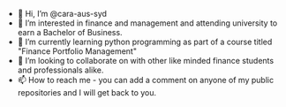 - 👋 Hi, I’m @cara-aus-syd
- 👀 I’m interested in finance and management and attending university to earn a Bachelor of Business.
- 🌱 I’m currently learning python programming as part of a course titled "Finance Portfolio Management"
- 💞️ I’m looking to collaborate on with other like minded finance students and professionals alike.
- 📫 How to reach me - you can add a comment on anyone of my public repositories and I will get back to you.

<!---
cara-aus-syd/cara-aus-syd is a ✨ special ✨ repository because its `README.md` (this file) appears on your GitHub profile.
You can click the Preview link to take a look at your changes.
--->
